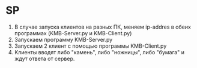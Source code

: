 # SP
1. В случае запуска клиентов на разных ПК, меняем ip-addres в обеих программах (KMB-Server.py и KMB-Client.py)
2. Запускаем программу KMB-Server.py
3. Запускаем 2 клиент с помощью программы KMB-Client.py
4. Клиенты вводят либо "камень", либо "ножницы", либо "бумага" и ждут ответа от сервер.

